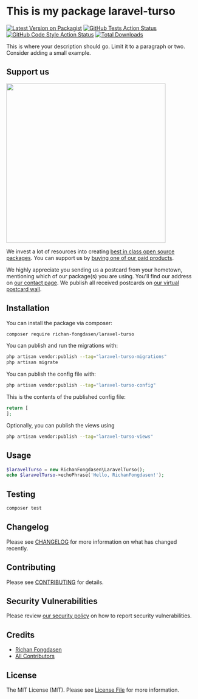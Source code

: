 # This is my package laravel-turso

[![Latest Version on Packagist](https://img.shields.io/packagist/v/richan-fongdasen/laravel-turso.svg?style=flat-square)](https://packagist.org/packages/richan-fongdasen/laravel-turso)
[![GitHub Tests Action Status](https://img.shields.io/github/actions/workflow/status/richan-fongdasen/laravel-turso/run-tests.yml?branch=main&label=tests&style=flat-square)](https://github.com/richan-fongdasen/laravel-turso/actions?query=workflow%3Arun-tests+branch%3Amain)
[![GitHub Code Style Action Status](https://img.shields.io/github/actions/workflow/status/richan-fongdasen/laravel-turso/fix-php-code-style-issues.yml?branch=main&label=code%20style&style=flat-square)](https://github.com/richan-fongdasen/laravel-turso/actions?query=workflow%3A"Fix+PHP+code+style+issues"+branch%3Amain)
[![Total Downloads](https://img.shields.io/packagist/dt/richan-fongdasen/laravel-turso.svg?style=flat-square)](https://packagist.org/packages/richan-fongdasen/laravel-turso)

This is where your description should go. Limit it to a paragraph or two. Consider adding a small example.

## Support us

[<img src="https://github-ads.s3.eu-central-1.amazonaws.com/laravel-turso.jpg?t=1" width="419px" />](https://spatie.be/github-ad-click/laravel-turso)

We invest a lot of resources into creating [best in class open source packages](https://spatie.be/open-source). You can support us by [buying one of our paid products](https://spatie.be/open-source/support-us).

We highly appreciate you sending us a postcard from your hometown, mentioning which of our package(s) you are using. You'll find our address on [our contact page](https://spatie.be/about-us). We publish all received postcards on [our virtual postcard wall](https://spatie.be/open-source/postcards).

## Installation

You can install the package via composer:

```bash
composer require richan-fongdasen/laravel-turso
```

You can publish and run the migrations with:

```bash
php artisan vendor:publish --tag="laravel-turso-migrations"
php artisan migrate
```

You can publish the config file with:

```bash
php artisan vendor:publish --tag="laravel-turso-config"
```

This is the contents of the published config file:

```php
return [
];
```

Optionally, you can publish the views using

```bash
php artisan vendor:publish --tag="laravel-turso-views"
```

## Usage

```php
$laravelTurso = new RichanFongdasen\LaravelTurso();
echo $laravelTurso->echoPhrase('Hello, RichanFongdasen!');
```

## Testing

```bash
composer test
```

## Changelog

Please see [CHANGELOG](CHANGELOG.md) for more information on what has changed recently.

## Contributing

Please see [CONTRIBUTING](CONTRIBUTING.md) for details.

## Security Vulnerabilities

Please review [our security policy](../../security/policy) on how to report security vulnerabilities.

## Credits

- [Richan Fongdasen](https://github.com/richan-fongdasen)
- [All Contributors](../../contributors)

## License

The MIT License (MIT). Please see [License File](LICENSE.md) for more information.
